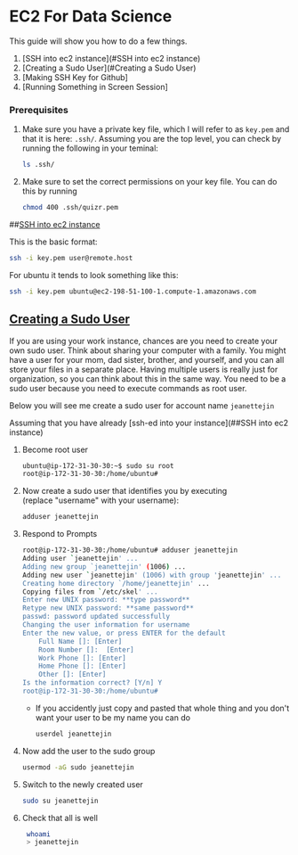# EC2 For Data Science

This guide will show you how to do a few things.
1. [SSH into ec2 instance](#SSH into ec2 instance)
2. [Creating a Sudo User](#Creating a Sudo User)
3. [Making SSH Key for Github]
4. [Running Something in Screen Session]


### Prerequisites
1. Make sure you have a private key file, which I will refer to as `key.pem` and that 
it is here: `.ssh/`. Assuming you are the top level, you can check by running the
following in your teminal:

    ```bash
    ls .ssh/
    ```

2.  Make sure to set the correct permissions on your key file. You can do this 
by running
    ```bash
    chmod 400 .ssh/quizr.pem
    ```


##[SSH into ec2 instance](https://docs.aws.amazon.com/AWSEC2/latest/UserGuide/AccessingInstancesLinux.html)

This is the basic format:

```bash
ssh -i key.pem user@remote.host
```

For ubuntu it tends to look something like this:

```bash
ssh -i key.pem ubuntu@ec2-198-51-100-1.compute-1.amazonaws.com
```

## [Creating a Sudo User]()

If you are using your work instance, chances are you need to create your own sudo user.
Think about sharing your computer with a family. You might have a user for your mom, dad
sister, brother, and yourself, and you can all store your files in a separate place. Having multiple
users is really just for organization, so you can think about this in the same way. You need
to be a sudo user because you need to execute commands as root user. 

Below you will see me create a sudo user for account name `jeanettejin`

Assuming that you have already [ssh-ed into your instance](##SSH into ec2 instance)

1. Become root user
    ```bash 
    ubuntu@ip-172-31-30-30:~$ sudo su root
    root@ip-172-31-30-30:/home/ubuntu#
    ```

2. Now create a sudo user that identifies you by executing  
(replace "username" with your username):

    ```bash
    adduser jeanettejin
    ```
      
3. Respond to Prompts
    ```bash
    root@ip-172-31-30-30:/home/ubuntu# adduser jeanettejin
    Adding user `jeanettejin' ...
    Adding new group `jeanettejin' (1006) ...
    Adding new user `jeanettejin' (1006) with group 'jeanettejin' ...
    Creating home directory `/home/jeanettejin' ...
    Copying files from `/etc/skel' ...
    Enter new UNIX password: **type password**
    Retype new UNIX password: **same password**
    passwd: password updated successfully
    Changing the user information for username
    Enter the new value, or press ENTER for the default
        Full Name []: [Enter]
        Room Number []:  [Enter]
        Work Phone []: [Enter]
        Home Phone []: [Enter]
        Other []: [Enter]
    Is the information correct? [Y/n] Y
    root@ip-172-31-30-30:/home/ubuntu#
    
   ```

    * If you accidently just copy and pasted that whole thing and you don't want your user to be my name
    you can do 
        ```bash
        userdel jeanettejin
        ```
      
4. Now add the user to the sudo group 

   ```bash
   usermod -aG sudo jeanettejin
   ```
   
5. Switch to the newly created user

   ```bash
   sudo su jeanettejin 
   ```
   
6. Check that all is well

     ```bash
      whoami
      > jeanettejin
    ```

